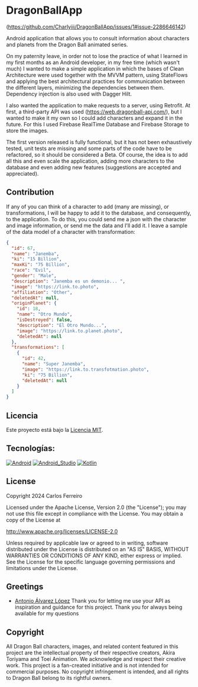 # DragonBallApp

(https://github.com/Charlyiii/DragonBallApp/issues/1#issue-2286646142)

Android application that allows you to consult information about characters and planets from the Dragon Ball animated series.

On my paternity leave, in order not to lose the practice of what I learned in my first months as an Android developer, in my free time (which wasn't much) I wanted to make a simple application in which the bases of Clean Architecture were used together with the MVVM pattern, using StateFlows and applying the best architectural practices for communication between the different layers, minimizing the dependencies between them.  Dependency injection is also used with Dagger Hilt. 

I also wanted the application to make requests to a server, using Retrofit.  At first, a third-party API was used (https://web.dragonball-api.com/), but I wanted to make it my own so I could add characters and expand it in the future.  For this I used Firebase RealTime Database and Firebase Storage to store the images.

The first version released is fully functional, but it has not been exhaustively tested, unit tests are missing and some parts of the code have to be refactored, so it should be considered a Beta.  Of course, the idea is to add all this and even scale the application, adding more characters to the database and even adding new features (suggestions are accepted and appreciated).

## Contribution

If any of you can think of a character to add (many are missing), or transformations, I will be happy to add it to the database, and consequently, to the application.  To do this, you could send me a json with the character and image information, or send me the data and I'll add it.  I leave a sample of the data model of a character with transformation:
```json
{
  "id": 67,
  "name": "Janemba",
  "ki": "15 Billion",
  "maxKi": "75 Billion",
  "race": "Evil",
  "gender": "Male",
  "description": "Janemba es un demonio... ",
  "image": "https://link.to.photo",
  "affiliation": "Other",
  "deletedAt": null,
  "originPlanet": {
    "id": 18,
    "name": "Otro Mundo",
    "isDestroyed": false,
    "description": "El Otro Mundo...",
    "image": "https://link.to.planet.photo",
    "deletedAt": null
  },
  "transformations": [
    {
      "id": 42,
      "name": "Super Janemba",
      "image": "https://link.to.transfotmation.photo",
      "ki": "75 Billion",
      "deletedAt": null
    }
  ]
}
```
## Licencia

Este proyecto está bajo la [Licencia MIT](LICENSE).

## Tecnologías:
[![Android](https://img.shields.io/badge/Android-3DDC84?style=for-the-badge&logo=android&logoColor=white&labelColor=101010)]()
[![Android_Studio](https://img.shields.io/badge/Android_Studio-3DDC84?style=for-the-badge&logo=android-studio&logoColor=white&labelColor=101010)]()
[![Kotlin](https://img.shields.io/badge/Kotlin-0095D5?style=for-the-badge&logo=kotlin&logoColor=white&labelColor=101010)]()

## License

Copyright 2024 Carlos Ferreiro

Licensed under the Apache License, Version 2.0 (the "License");
you may not use this file except in compliance with the License.
You may obtain a copy of the License at

http://www.apache.org/licenses/LICENSE-2.0

Unless required by applicable law or agreed to in writing, software
distributed under the License is distributed on an "AS IS" BASIS,
WITHOUT WARRANTIES OR CONDITIONS OF ANY KIND, either express or implied.
See the License for the specific language governing permissions and
limitations under the License.

## Greetings

* [Antonio Álvarez López](https://github.com/intentodepirata)
  Thank you for letting me use your API as inspiration and guidance for this project.  Thank you for always being available for my questions

## Copyright 
All Dragon Ball characters, images, and related content featured in this project are the intellectual property of their respective creators, Akira Toriyama and Toei Animation. We acknowledge and respect their creative work. This project is a fan-created initiative and is not intended for commercial purposes. No copyright infringement is intended, and all rights to Dragon Ball belong to its rightful owners.
